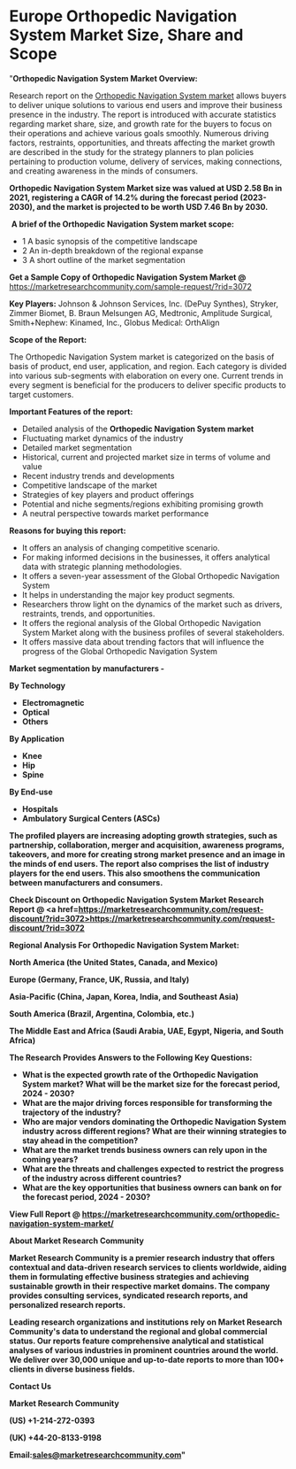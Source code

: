 # Europe Orthopedic Navigation System Market Size, Share and Scope
"<strong>Orthopedic Navigation System Market Overview:</strong>

Research report on the <a href=https://marketresearchcommunity.com/orthopedic-navigation-system-market/>Orthopedic Navigation System market</a> allows buyers to deliver unique solutions to various end users and improve their business presence in the industry. The report is introduced with accurate statistics regarding market share, size, and growth rate for the buyers to focus on their operations and achieve various goals smoothly. Numerous driving factors, restraints, opportunities, and threats affecting the market growth are described in the study for the strategy planners to plan policies pertaining to production volume, delivery of services, making connections, and creating awareness in the minds of consumers.

<strong>Orthopedic Navigation System Market size was valued at USD 2.58 Bn in 2021, registering a CAGR of 14.2% during the forecast period (2023-2030), and the market is projected to be worth USD 7.46 Bn by 2030.</strong>

 <Strong>A brief of the Orthopedic Navigation System market scope:</Strong>
<ul>
 <li>1  A basic synopsis of the competitive landscape</li>
 <li>2  An in-depth breakdown of the regional expanse</li>
 <li>3  A short outline of the market segmentation</li>
</ul>
<strong>Get a Sample Copy of Orthopedic Navigation System Market @ </b></strong><a href=https://marketresearchcommunity.com/sample-request/?rid=3072><u>https://marketresearchcommunity.com/sample-request/?rid=3072</u></a>

<strong>Key Players:</strong> 
Johnson &amp; Johnson Services, Inc. (DePuy Synthes), Stryker, Zimmer Biomet, B. Braun Melsungen AG, Medtronic, Amplitude Surgical, Smith+Nephew: Kinamed, Inc., Globus Medical: OrthAlign

<strong>Scope of the Report:</strong>

The Orthopedic Navigation System market is categorized on the basis of basis of product, end user, application, and region. Each category is divided into various sub-segments with elaboration on every one. Current trends in every segment is beneficial for the producers to deliver specific products to target customers.

<strong><b>Important Features of the report:</b></strong>
<ul>
  <li>Detailed analysis of the <strong><b>Orthopedic Navigation System </b></strong><strong><b>market</b></strong></li>
  <li>Fluctuating market dynamics of the industry</li>
  <li>Detailed market segmentation</li>
  <li>Historical, current and projected market size in terms of volume and value</li>
  <li>Recent industry trends and developments</li>
  <li>Competitive landscape of the market</li>
  <li>Strategies of key players and product offerings</li>
  <li>Potential and niche segments/regions exhibiting promising growth</li>
  <li>A neutral perspective towards market performance</li>
</ul>
<strong><b>Reasons for buying this report:</b></strong>
<ul>
  <li>It offers an analysis of changing competitive scenario.</li>
  <li>For making informed decisions in the businesses, it offers analytical data with strategic planning methodologies.</li>
  <li>It offers a seven-year assessment of the Global Orthopedic Navigation System</li>
  <li>It helps in understanding the major key product segments.</li>
  <li>Researchers throw light on the dynamics of the market such as drivers, restraints, trends, and opportunities.</li>
  <li>It offers the regional analysis of the Global Orthopedic Navigation System Market along with the business profiles of several stakeholders.</li>
  <li>It offers massive data about trending factors that will influence the progress of the Global Orthopedic Navigation System</li>
</ul>

<strong>Market segmentation by manufacturers -</strong>


<strong><strong>By Technology </strong></h4>
<ul>
 	<li>Electromagnetic</li>
 	<li>Optical</li>
 	<li>Others</li>
</ul>
<strong><strong>By Application</strong></h4>
<ul>
 	<li>Knee</li>
 	<li>Hip</li>
 	<li>Spine</li>
</ul>
<strong><strong>By End-use</strong></h4>
<ul>
 	<li>Hospitals</li>
 	<li>Ambulatory Surgical Centers (ASCs)</li>
</ul>

The profiled players are increasing adopting growth strategies, such as partnership, collaboration, merger and acquisition, awareness programs, takeovers, and more for creating strong market presence and an image in the minds of end users. The report also comprises the list of industry players for the end users. This also smoothens the communication between manufacturers and consumers.

<strong><b>Check Discount on Orthopedic Navigation System Market Research Report @ </b></strong><a href=https://marketresearchcommunity.com/request-discount/?rid=3072><u>https://marketresearchcommunity.com/request-discount/?rid=3072</u></a>

<strong>Regional Analysis For Orthopedic Navigation System Market:</strong>

<strong>North America</strong> (the United States, Canada, and Mexico)

<strong>Europe</strong> (Germany, France, UK, Russia, and Italy)

<strong>Asia-Pacific</strong> (China, Japan, Korea, India, and Southeast Asia)

<strong>South America</strong> (Brazil, Argentina, Colombia, etc.)

<strong>The Middle East and Africa</strong> (Saudi Arabia, UAE, Egypt, Nigeria, and South Africa)

<strong>The Research Provides Answers to the Following Key Questions:</strong>
<ul>
 	<li>What is the expected growth rate of the Orthopedic Navigation System market? What will be the market size for the forecast period, 2024 - 2030?</li>
 	<li>What are the major driving forces responsible for transforming the trajectory of the industry?</li>
 	<li>Who are major vendors dominating the Orthopedic Navigation System industry across different regions? What are their winning strategies to stay ahead in the competition?</li>
 	<li>What are the market trends business owners can rely upon in the coming years?</li>
 	<li>What are the threats and challenges expected to restrict the progress of the industry across different countries?</li>
 	<li>What are the key opportunities that business owners can bank on for the forecast period, 2024 - 2030?</li>
</ul>

<strong>View Full Report @</strong> <a href=https://marketresearchcommunity.com/orthopedic-navigation-system-market/>https://marketresearchcommunity.com/orthopedic-navigation-system-market/</a>

<strong>About Market Research Community</strong>

Market Research Community is a premier research industry that offers contextual and data-driven research services to clients worldwide, aiding them in formulating effective business strategies and achieving sustainable growth in their respective market domains. The company provides consulting services, syndicated research reports, and personalized research reports.

Leading research organizations and institutions rely on Market Research Community's data to understand the regional and global commercial status. Our reports feature comprehensive analytical and statistical analyses of various industries in prominent countries around the world. We deliver over 30,000 unique and up-to-date reports to more than 100+ clients in diverse business fields.

<strong>Contact Us</strong>

<strong>Market Research Community</strong>

(US) +1-214-272-0393

(UK) +44-20-8133-9198

<strong>Email:</strong>sales@marketresearchcommunity.com"
